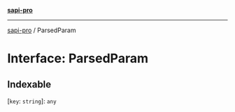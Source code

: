 [**sapi-pro**](../README.md)

***

[sapi-pro](../globals.md) / ParsedParam

# Interface: ParsedParam

## Indexable

\[`key`: `string`\]: `any`
